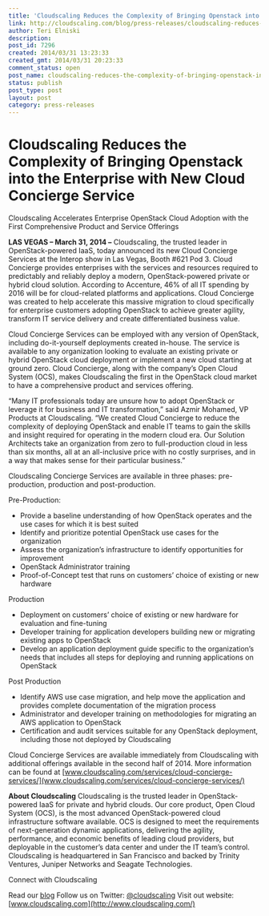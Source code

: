 ```yaml
---
title: 'Cloudscaling Reduces the Complexity of Bringing Openstack into the Enterprise with New Cloud Concierge Service'
link: http://cloudscaling.com/blog/press-releases/cloudscaling-reduces-the-complexity-of-bringing-openstack-into-the-enterprise-with-new-cloud-concierge-service/
author: Teri Elniski
description: 
post_id: 7296
created: 2014/03/31 13:23:33
created_gmt: 2014/03/31 20:23:33
comment_status: open
post_name: cloudscaling-reduces-the-complexity-of-bringing-openstack-into-the-enterprise-with-new-cloud-concierge-service
status: publish
post_type: post
layout: post
category: press-releases
---
```


# Cloudscaling Reduces the Complexity of Bringing Openstack into the Enterprise with New Cloud Concierge Service

Cloudscaling Accelerates Enterprise OpenStack Cloud Adoption with the First Comprehensive Product and Service Offerings

**LAS VEGAS – March 31, 2014 –** Cloudscaling, the trusted leader in OpenStack-powered IaaS, today announced its new Cloud Concierge Services at the Interop show in Las Vegas, Booth #621 Pod 3. Cloud Concierge provides enterprises with the services and resources required to predictably and reliably deploy a modern, OpenStack-powered private or hybrid cloud solution. According to Accenture, 46% of all IT spending by 2016 will be for cloud-related platforms and applications. Cloud Concierge was created to help accelerate this massive migration to cloud specifically for enterprise customers adopting OpenStack to achieve greater agility, transform IT service delivery and create differentiated business value.

Cloud Concierge Services can be employed with any version of OpenStack, including do-it-yourself deployments created in-house. The service is available to any organization looking to evaluate an existing private or hybrid OpenStack cloud deployment or implement a new cloud starting at ground zero. Cloud Concierge, along with the company’s Open Cloud System (OCS), makes Cloudscaling the first in the OpenStack cloud market to have a comprehensive product and services offering. 

“Many IT professionals today are unsure how to adopt OpenStack or leverage it for business and IT transformation,” said Azmir Mohamed, VP Products at Cloudscaling. “We created Cloud Concierge to reduce the complexity of deploying OpenStack and enable IT teams to gain the skills and insight required for operating in the modern cloud era. Our Solution Architects take an organization from zero to full-production cloud in less than six months, all at an all-inclusive price with no costly surprises, and in a way that makes sense for their particular business.”

Cloudscaling Concierge Services are available in three phases: pre-production, production and post-production.

Pre-Production:

  * Provide a baseline understanding of how OpenStack operates and the use cases for which it is best suited
  * Identify and prioritize potential OpenStack use cases for the organization
  * Assess the organization’s infrastructure to identify opportunities for improvement
  * OpenStack Administrator training
  * Proof-of-Concept test that runs on customers’ choice of existing or new hardware

Production 

  * Deployment on customers’ choice of existing or new hardware for evaluation and fine-tuning
  * Developer training for application developers building new or migrating existing apps to OpenStack
  * Develop an application deployment guide specific to the organization’s needs that includes all steps for deploying and running applications on OpenStack

Post Production 

  * Identify AWS use case migration, and help move the application and provides complete documentation of the migration process
  * Administrator and developer training on methodologies for migrating an AWS application to OpenStack
  * Certification and audit services suitable for any OpenStack deployment, including those not deployed by Cloudscaling

Cloud Concierge Services are available immediately from Cloudscaling with additional offerings available in the second half of 2014. More information can be found at [www.cloudscaling.com/services/cloud-concierge-services/](www.cloudscaling.com/services/cloud-concierge-services/)

**About Cloudscaling** Cloudscaling is the trusted leader in OpenStack-powered IaaS for private and hybrid clouds. Our core product, Open Cloud System (OCS), is the most advanced OpenStack-powered cloud infrastructure software available. OCS is designed to meet the requirements of next-generation dynamic applications, delivering the agility, performance, and economic benefits of leading cloud providers, but deployable in the customer’s data center and under the IT team’s control. Cloudscaling is headquartered in San Francisco and backed by Trinity Ventures, Juniper Networks and Seagate Technologies.

Connect with Cloudscaling

Read our [blog](http://www.cloudscaling.com/blog/) Follow us on Twitter: [@cloudscaling](https://twitter.com/Cloudscaling) Visit out website: [www.cloudscaling.com](http://www.cloudscaling.com/)